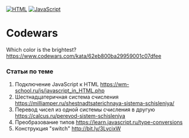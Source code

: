 [![HTML](https://img.shields.io/badge/HTML-E46035??style=for-the-badge&logo=HTML5&logoColor=FFFFFF)](https://html.spec.whatwg.org/multipage/)
[![JavaScript](https://img.shields.io/badge/JavaScript-000000??style=for-the-badge&logo=JavaScript&logoColor=F3E050)](https://developer.mozilla.org/)

# Codewars
Which color is the brightest? https://www.codewars.com/kata/62eb800ba29959001c07dfee

### Статьи по теме
1. Подключение JavaScript к HTML https://wm-school.ru/js/javascript_in_HTML.php
2. Шестнадцатеричная система счисления https://milliamper.ru/shestnadtsaterichnaya-sistema-schisleniya/ 
3. Перевод чисел из одной системы счисления в другую https://calcus.ru/perevod-sistem-schisleniya
4. Преобразование типов https://learn.javascript.ru/type-conversions
5. Конструкция "switch" http://bit.ly/3LycixW